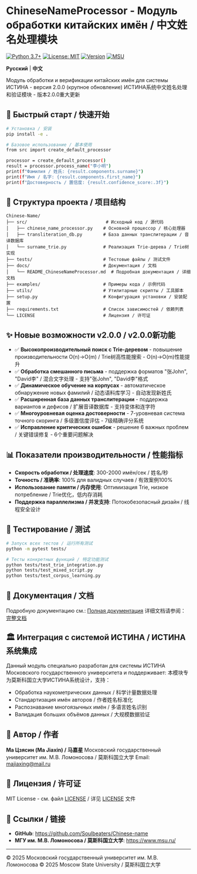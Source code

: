 # ChineseNameProcessor - Модуль обработки китайских имён / 中文姓名处理模块

[![Python 3.7+](https://img.shields.io/badge/python-3.7+-blue.svg)](https://www.python.org/downloads/)
[![License: MIT](https://img.shields.io/badge/License-MIT-yellow.svg)](https://opensource.org/licenses/MIT)
[![Version](https://img.shields.io/badge/version-2.0.0-green.svg)](https://github.com/Soulbeaters/Chinese-name)
[![MSU](https://img.shields.io/badge/МГУ-ИСТИНА-red.svg)](https://istina.msu.ru/)

**Русский** | **中文**

Модуль обработки и верификации китайских имён для системы ИСТИНА - версия 2.0.0 (крупное обновление)
ИСТИНА系统中文姓名处理和验证模块 - 版本2.0.0重大更新

## 🚀 Быстрый старт / 快速开始

```bash
# Установка / 安装
pip install -e .

# Базовое использование / 基本使用
from src import create_default_processor

processor = create_default_processor()
result = processor.process_name("李小明")
print(f"Фамилия / 姓氏: {result.components.surname}")
print(f"Имя / 名字: {result.components.first_name}")
print(f"Достоверность / 置信度: {result.confidence_score:.3f}")
```

## 📁 Структура проекта / 项目结构

```
Chinese-Name/
├── src/                              # Исходный код / 源代码
│   ├── chinese_name_processor.py    # Основной процессор / 核心处理器
│   ├── transliteration_db.py        # База данных транслитерации / 音译数据库
│   └── surname_trie.py              # Реализация Trie-дерева / Trie树实现
├── tests/                           # Тестовые файлы / 测试文件
├── docs/                            # Документация / 文档
│   └── README_ChineseNameProcessor.md  # Подробная документация / 详细文档
├── examples/                        # Примеры кода / 示例代码
├── utils/                           # Утилитарные скрипты / 工具脚本
├── setup.py                         # Конфигурация установки / 安装配置
├── requirements.txt                 # Список зависимостей / 依赖列表
└── LICENSE                          # Лицензия / 许可证
```

## ✨ Новые возможности v2.0.0 / v2.0.0新功能

- ✅ **Высокопроизводительный поиск с Trie-деревом** - повышение производительности O(n)→O(m) / Trie树高性能搜索 - O(n)→O(m)性能提升
- ✅ **Обработка смешанного письма** - поддержка форматов "张John", "David李" / 混合文字处理 - 支持"张John", "David李"格式
- ✅ **Динамическое обучение на корпусах** - автоматическое обнаружение новых фамилий / 动态语料库学习 - 自动发现新姓氏
- ✅ **Расширенная база данных транслитерации** - поддержка вариантов и дефисов / 扩展音译数据库 - 支持变体和连字符
- ✅ **Многоуровневая оценка достоверности** - 7-уровневая система точного скоринга / 多级置信度评估 - 7级精确评分系统
- ✅ **Исправление критических ошибок** - решение 6 важных проблем / 关键错误修复 - 6个重要问题解决

## 📊 Показатели производительности / 性能指标

- **Скорость обработки / 处理速度**: 300-2000 имён/сек / 姓名/秒
- **Точность / 准确率**: 100% для валидных случаев / 有效案例100%
- **Использование памяти / 内存使用**: Оптимизация Trie, низкое потребление / Trie优化，低内存消耗
- **Поддержка параллелизма / 并发支持**: Потокобезопасный дизайн / 线程安全设计

## 🧪 Тестирование / 测试

```bash
# Запуск всех тестов / 运行所有测试
python -m pytest tests/

# Тесты конкретных функций / 特定功能测试
python tests/test_trie_integration.py
python tests/test_mixed_script.py
python tests/test_corpus_learning.py
```

## 📖 Документация / 文档

Подробную документацию см.: [Полная документация](docs/README_ChineseNameProcessor.md)
详细文档请参阅：[完整文档](docs/README_ChineseNameProcessor.md)

## 🏛️ Интеграция с системой ИСТИНА / ИСТИНА系统集成

Данный модуль специально разработан для системы ИСТИНА Московского государственного университета и поддерживает:
本模块专为莫斯科国立大学ИСТИНА系统设计，支持：

- Обработка наукометрических данных / 科学计量数据处理
- Стандартизация имён авторов / 作者姓名标准化
- Распознавание многоязычных имён / 多语言姓名识别
- Валидация больших объёмов данных / 大规模数据验证

## 👥 Автор / 作者

**Ма Цзясин (Ma Jiaxin) / 马嘉星**
Московский государственный университет им. М.В. Ломоносова / 莫斯科国立大学
Email: majiaxing@mail.ru

## 📄 Лицензия / 许可证

MIT License - см. файл [LICENSE](LICENSE) / 详见 [LICENSE](LICENSE) 文件

## 🔗 Ссылки / 链接

- **GitHub**: https://github.com/Soulbeaters/Chinese-name
- **МГУ им. М.В. Ломоносова / 莫斯科国立大学**: https://www.msu.ru/

---

© 2025 Московский государственный университет им. М.В. Ломоносова
© 2025 Moscow State University / 莫斯科国立大学